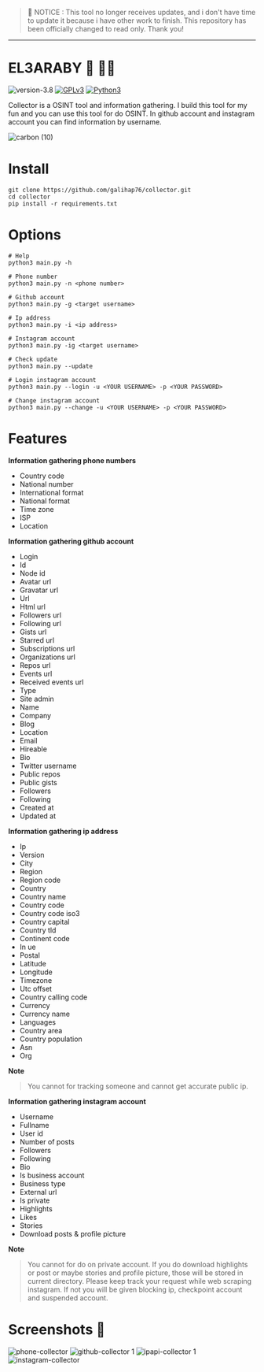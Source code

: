 > 🚨 NOTICE : This tool no longer receives updates, and i don't have time to update it because i have other work to finish. This repository has been officially changed to read only. Thank you!

<hr>

# EL3ARABY 🔎 🕵️‍♂️

![version-3.8](https://img.shields.io/badge/version-3.8-green)
[![GPLv3](https://img.shields.io/badge/license-GPLv3-blue)](https://img.shields.io/badge/license-GPLv3-blue)
[![Python3](https://img.shields.io/badge/language-Python3-red)](https://img.shields.io/badge/language-Python3-red)

Collector is a OSINT tool and information gathering. I build this tool for my fun and you can use this tool for do OSINT. In github account and instagram account you can find information by username.

![carbon (10)](https://user-images.githubusercontent.com/83481679/179400490-0ae38198-4792-4984-806c-c48b13806479.png)

# Install 
```
git clone https://github.com/galihap76/collector.git
cd collector 
pip install -r requirements.txt
```

# Options
```
# Help 
python3 main.py -h

# Phone number
python3 main.py -n <phone number>

# Github account
python3 main.py -g <target username>

# Ip address
python3 main.py -i <ip address>

# Instagram account
python3 main.py -ig <target username>

# Check update
python3 main.py --update

# Login instagram account
python3 main.py --login -u <YOUR USERNAME> -p <YOUR PASSWORD>

# Change instagram account
python3 main.py --change -u <YOUR USERNAME> -p <YOUR PASSWORD>
```

# Features 
**Information gathering phone numbers**
* Country code
* National number
* International format
* National format
* Time zone
* ISP
* Location

**Information gathering github account**
* Login
* Id
* Node id
* Avatar url
* Gravatar url
* Url
* Html url
* Followers url
* Following url
* Gists url
* Starred url
* Subscriptions url
* Organizations url
* Repos url
* Events url
* Received events url
* Type
* Site admin
* Name
* Company
* Blog
* Location
* Email
* Hireable
* Bio
* Twitter username
* Public repos
* Public gists
* Followers
* Following
* Created at
* Updated at

**Information gathering ip address**
* Ip
* Version
* City
* Region
* Region code
* Country
* Country name
* Country code
* Country code iso3
* Country capital
* Country tld
* Continent code
* In ue
* Postal
* Latitude
* Longitude
* Timezone
* Utc offset
* Country calling code
* Currency
* Currency name
* Languages
* Country area
* Country population
* Asn
* Org

**Note** 
> You cannot for tracking someone and cannot get accurate public ip.

**Information gathering instagram account**
* Username
* Fullname
* User id
* Number of posts
* Followers
* Following
* Bio
* Is business account
* Business type
* External url
* Is private
* Highlights
* Likes
* Stories
* Download posts & profile picture

**Note**  
> You cannot for do on private account. If you do download highlights or post or maybe stories and profile picture, those will be stored in current directory. Please keep track your request while web scraping instagram. If not you will be given blocking ip, checkpoint account and suspended account.

# Screenshots 📸
![phone-collector](https://user-images.githubusercontent.com/83481679/179906125-01bf07b1-fb12-479c-bd2e-7727278a67ff.png)
![github-collector 1](https://user-images.githubusercontent.com/83481679/172418954-b9df11e9-9914-4265-b7b5-c3908438ad11.png)
![ipapi-collector 1](https://user-images.githubusercontent.com/83481679/172419647-dcc84c90-5ee9-4c62-ad55-9bb198060f39.png) 
![instagram-collector](https://user-images.githubusercontent.com/83481679/179906132-69d7e8a1-0ffe-4776-82af-e784b263b7f0.png)
